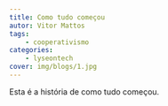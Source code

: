 ```yaml
---
title: Como tudo começou
autor: Vitor Mattos
tags:
    - cooperativismo
categories:
    - lyseontech
cover: img/blogs/1.jpg
---
```


Esta é a história de como tudo começou.